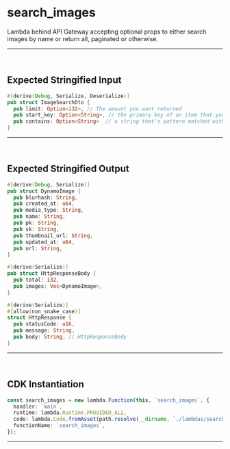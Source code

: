 
# search_images


Lambda behind API Gateway accepting optional props to either search images by name or return all, paginated or otherwise.
<br />
<hr />
<br />

## Expected Stringified Input

```rust
#[derive(Debug, Serialize, Deserialize)]
pub struct ImageSearchDto {
  pub limit: Option<i32>, // The amount you want returned
  pub start_key: Option<String>, // the primary key of an item that you want to start the query at 
  pub contains: Option<String>  // a string that's pattern matched with each qualifying records "name" attribute
}
```
<hr />
<br />

## Expected Stringified Output

```rust
#[derive(Debug, Serialize)]
pub struct DynamoImage {
  pub blurhash: String,
  pub created_at: u64,
  pub media_type: String,
  pub name: String,
  pub pk: String,
  pub sk: String,
  pub thumbnail_url: String,
  pub updated_at: u64,
  pub url: String,
}

#[derive(Serialize)]
pub struct HttpResponseBody {
  pub total: i32,
  pub images: Vec<DynamoImage>,
}

#[derive(Serialize)]
#[allow(non_snake_case)]
struct HttpResponse {
  pub statusCode: u16,
  pub message: String,
  pub body: String, // HttpResponseBody
}
```
<hr />
<br />

## CDK Instantiation

```typescript
const search_images = new lambda.Function(this, `search_images`, {
  handler: `main`,
  runtime: lambda.Runtime.PROVIDED_AL2,
  code: lambda.Code.fromAsset(path.resolve(__dirname, `./lambdas/search_images/bootstrap.zip`)),
  functionName: `search_images`,
});
```
<hr />
<br />

